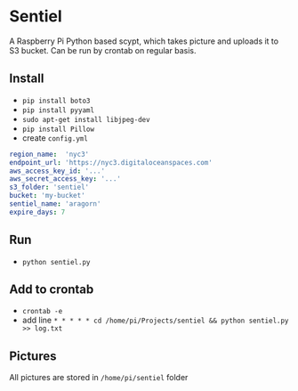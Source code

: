 # Sentiel
A Raspberry Pi Python based scypt, which takes picture and uploads it to S3 bucket.
Can be run by crontab on regular basis.

## Install
- `pip install boto3`
- `pip install pyyaml`
- `sudo apt-get install libjpeg-dev`
- `pip install Pillow`
- create `config.yml`

```yml
region_name:  'nyc3'
endpoint_url: 'https://nyc3.digitaloceanspaces.com'
aws_access_key_id: '...'
aws_secret_access_key: '...'
s3_folder: 'sentiel'
bucket: 'my-bucket'
sentiel_name: 'aragorn'
expire_days: 7
```

## Run
- `python sentiel.py`

## Add to crontab
- `crontab -e`
- add line `* * * * * cd /home/pi/Projects/sentiel && python sentiel.py >> log.txt`

## Pictures
All pictures are stored in `/home/pi/sentiel` folder